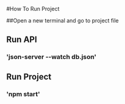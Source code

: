 #How To Run Project

##Open a new terminal and go to project file

## Run API

### 'json-server --watch db.json'

## Run Project

### 'npm start'

